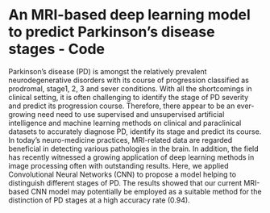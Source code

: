 # An MRI-based deep learning model to predict Parkinson’s disease stages - Code

Parkinson’s disease (PD) is amongst the relatively prevalent neurodegenerative disorders with its course of progression classified as prodromal, stage1, 2, 3 and sever conditions. With all the shortcomings in clinical setting, it is often challenging to identify the stage of PD severity and predict its progression course. Therefore, there appear to be an ever-growing need need to use supervised and unsupervised artificial intelligence and machine learning methods on clinical and paraclinical datasets to accurately diagnose PD, identify its stage and predict its course. In today’s neuro-medicine practices, MRI-related data are regarded beneficial in detecting various pathologies in the brain. In addition, the field has recently witnessed a growing application of deep learning methods in image processing often with outstanding results. Here, we applied Convolutional Neural Networks (CNN) to propose a model helping to distinguish different stages of PD. The results showed that our current MRI-based CNN model may potentially be employed as a suitable method for the distinction of PD stages at a high accuracy rate (0.94).
